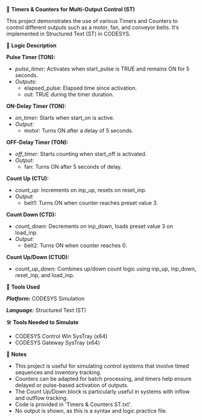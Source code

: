 🔁 **Timers & Counters for Multi-Output Control (ST)**

This project demonstrates the use of various Timers and Counters to control different outputs such as a motor, fan, and conveyor belts. It’s implemented in Structured Text (ST) in CODESYS.

🧩 **Logic Description**

**Pulse Timer (TON):**
  - _pulse_timer:_ Activates when start_pulse is TRUE and remains ON for 5 seconds.
  - _Outputs:_
    - elapsed_pulse: Elapsed time since activation.
    - out: TRUE during the timer duration.

**ON-Delay Timer (TON):**
  - _on_timer:_ Starts when start_on is active.
  - _Output:_
    - motor: Turns ON after a delay of 5 seconds.

**OFF-Delay Timer (TON):**
  - _off_timer:_ Starts counting when start_off is activated.
  - _Output:_
    - fan: Turns ON after 5 seconds of delay.

**Count Up (CTU):**
  - _count_up:_ Increments on inp_up, resets on reset_inp.
  - _Output:_
    - belt1: Turns ON when counter reaches preset value 3.

**Count Down (CTD):**
  - _count_down:_ Decrements on inp_down, loads preset value 3 on load_inp.
  - _Output:_
    - belt2: Turns ON when counter reaches 0.

**Count Up/Down (CTUD):**
  - _count_up_down:_ Combines up/down count logic using inp_up, inp_down, reset_inp, and load_inp.

🔧 **Tools Used**

_**Platform:**_ CODESYS Simulation

_**Language:**_ Structured Text (ST)

🛠️ **Tools Needed to Simulate**

- CODESYS Control Win SysTray (x64)
- CODESYS Gateway SysTray (x64)

📌 **Notes**

- This project is useful for simulating control systems that involve timed sequences and inventory tracking.
- Counters can be adapted for batch processing, and timers help ensure delayed or pulse-based activation of outputs.
- The Count Up/Down block is particularly useful in systems with inflow and outflow tracking.
- Code is provided in 'Timers & Counters ST.txt'.
- No output is shown, as this is a syntax and logic practice file.


